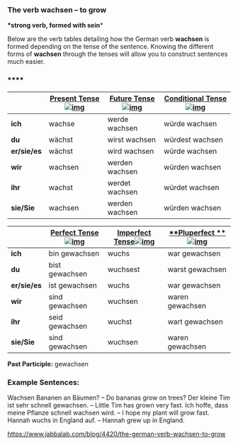 ### The verb wachsen – to grow

**\*strong verb, formed with sein***

Below are the verb tables detailing how the German verb **wachsen** is formed depending on the tense of the sentence. Knowing the different forms of **wachsen** through the tenses will allow you to construct sentences much easier.

### ****

|               | [**Present Tense**![img](https://www.jabbalab.com/images/qm.jpg)](http://www.jabbalab.com/blog/880/how-german-verbs-work-in-the-present-tense-part-1) | [**Future Tense**![img](https://www.jabbalab.com/images/qm.jpg)](http://www.jabbalab.com/blog/1126/german-future-tense-and-how-to-use-it) | [**Conditional Tense**![img](https://www.jabbalab.com/images/qm.jpg)](http://www.jabbalab.com/blog/1160/german-conditional-tense-what-it-is-and-how-to-use-it) |
| ------------- | ---------------------------------------- | ---------------------------------------- | ---------------------------------------- |
| **ich**       | wachse                                   | werde wachsen                            | würde wachsen                            |
| **du**        | wächst                                   | wirst wachsen                            | würdest wachsen                          |
| **er/sie/es** | wächst                                   | wird wachsen                             | würde wachsen                            |
| **wir**       | wachsen                                  | werden wachsen                           | würden wachsen                           |
| **ihr**       | wachst                                   | werdet wachsen                           | würdet wachsen                           |
| **sie/Sie**   | wachsen                                  | werden wachsen                           | würden wachsen                           |

 

|               | [Perfect Tense![img](https://www.jabbalab.com/images/qm.jpg)](http://www.jabbalab.com/blog/1011/past-tense-german-how-to-talk-about-the-past-in-german) | [**Imperfect Tense**![img](https://www.jabbalab.com/images/qm.jpg)](http://www.jabbalab.com/blog/1028/past-tense-german-the-imperfect-tense) | [**Pluperfect **![img](https://www.jabbalab.com/images/qm.jpg)](http://www.jabbalab.com/blog/1207/german-past-tense-%E2%80%93-the-pluperfect-tense) |
| ------------- | ---------------------------------------- | ---------------------------------------- | ---------------------------------------- |
| **ich**       | bin gewachsen                            | wuchs                                    | war gewachsen                            |
| **du**        | bist gewachsen                           | wuchsest                                 | warst gewachsen                          |
| **er/sie/es** | ist gewachsen                            | wuchs                                    | war gewachsen                            |
| **wir**       | sind gewachsen                           | wuchsen                                  | waren gewachsen                          |
| **ihr**       | seid gewachsen                           | wuchst                                   | wart gewachsen                           |
| **sie/Sie**   | sind gewachsen                           | wuchsen                                  | waren gewachsen                          |

**Past Participle:** gewachsen

### Example Sentences:

Wachsen Bananen an Bäumen? – Do bananas grow on trees?
Der kleine Tim ist sehr schnell gewachsen. – Little Tim has grown very fast.
Ich hoffe, dass meine Pflanze schnell wachsen wird. – I hope my plant will grow fast.
Hannah wuchs in England auf. – Hannah grew up in England.



https://www.jabbalab.com/blog/4420/the-german-verb-wachsen-to-grow